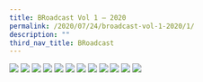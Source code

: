 ```yaml
---
title: BRoadcast Vol 1 – 2020
permalink: /2020/07/24/broadcast-vol-1-2020/1/
description: ""
third_nav_title: BRoadcast
---
```


<img src="/images/Newsletter_Vol-1_2020_FA_trimmed-1-724x1024.jpg">
<img src="/images/Newsletter_Vol-1_2020_FA_trimmed-2-724x1024.jpg">
<img src="/images/Newsletter_Vol-1_2020_FA_trimmed-3-724x1024.jpg">
<img src="/images/Newsletter_Vol-1_2020_FA_trimmed-4-724x1024.jpg">
<img src="/images/Newsletter_Vol-1_2020_FA_trimmed-5-724x1024.jpg">
<img src="/images/Newsletter_Vol-1_2020_FA_trimmed-6-724x1024.jpg">
<img src="/images/Newsletter_Vol-1_2020_FA_trimmed-7-724x1024.jpg">
<img src="/images/Newsletter_Vol-1_2020_FA_trimmed-8-724x1024.jpg">
<img src="/images/Newsletter_Vol-1_2020_FA_trimmed-9-724x1024.jpg">
<img src="/images/Newsletter_Vol-1_2020_FA_trimmed-10-724x1024.jpg">
<img src="/images/Newsletter_Vol-1_2020_FA_trimmed-11-724x1024.jpg">
<img src="/images/Newsletter_Vol-1_2020_FA_trimmed-12-724x1024.jpg">